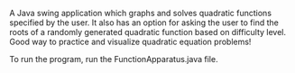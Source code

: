 A Java swing application which graphs and solves quadratic functions specified by the user. It also has an option for asking the user to find the roots of a randomly generated quadratic function based on difficulty level. Good way to practice and visualize quadratic equation problems!


To run the program, run the FunctionApparatus.java file. 
